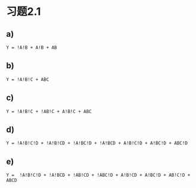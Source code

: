 # 习题2.1

## a)

```
Y = !A!B + A!B + AB
```

## b)

```
Y = !A!B!C + ABC
```

## c)

```
Y = !A!B!C + !AB!C + A!B!C + ABC
```

## d)

```
Y = !A!B!C!D + !A!B!CD + !A!BC!D + !A!BCD + A!B!C!D + A!BC!D + ABC!D
```

## e)

```
Y =  !A!B!C!D + !A!BCD + !AB!CD + !ABC!D + A!B!CD + A!BC!D + AB!C!D + ABCD
```


